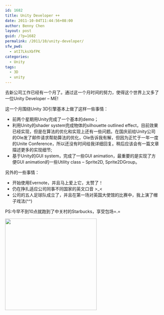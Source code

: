 ```yaml
---
id: 1682
title: Unity Developer ++
date: 2011-10-04T11:44:56+08:00
author: Benny Chen
layout: post
guid: /?p=1682
permalink: /2011/10/unity-developer/
sfw_pwd:
  - atI7LksXbfPK
categories:
  - Unity
tags:
  - 3D
  - unity
---
```

去新公司工作已经有一个月了。通过这一个月时间的努力，使得这个世界上又多了一位Unity Developer &#8211; ME!

这一个月围绕Unity 3D引擎基本上做了这样一些事情：

  * 前两个星期用Unity完成了一个基本的demo； 
  * 利用Unity的shader system完成物体的silhouette outlined effect，目前效果已经实现，但是在算法的优化和实现上还有一些问题。在国庆前给Unity公司的Ole发了邮件请求帮助算法的优化，Ole告诉我有解，但因为正忙于一年一度的Unite Conference，所以还没有时间给我详细回复。稍后应该会有一篇文章描述更多的实现细节; 
  * 基于Unity的GUI system，完成了一些GUI animation，最重要的是实现了方便GUI animation的一些Utility class &#8211; Sprite2D, Sprite2DGroup。</ol> 

另外的一些事情：

  * 开始使用Evernote，并且马上爱上它，太赞了！
  * 仍在挣扎适应公司同事不同国家的英文口音 >_< 
  * 公司的五人足球队成立了，并且在第一场对英国大使馆的比赛中，我上演了帽子戏法(^^)

PS:今早不到10点就跑到了中关村的Starbucks，享受包场=.=

<a href="/wp-content/uploads/2011/10/3f82386djw1dlrt2f9syzj.jpg" class="highslide-image" onclick="return hs.expand(this);"><img src="/wp-content/uploads/2011/10/3f82386djw1dlrt2f9syzj-300x300.jpg" alt="" title="zhongguancun_starbucks" width="300" height="300" class="alignnone size-medium wp-image-1683" srcset="/wp-content/uploads/2011/10/3f82386djw1dlrt2f9syzj-300x300.jpg 300w, /wp-content/uploads/2011/10/3f82386djw1dlrt2f9syzj-150x150.jpg 150w, /wp-content/uploads/2011/10/3f82386djw1dlrt2f9syzj.jpg 440w" sizes="(max-width: 300px) 100vw, 300px" /></a>